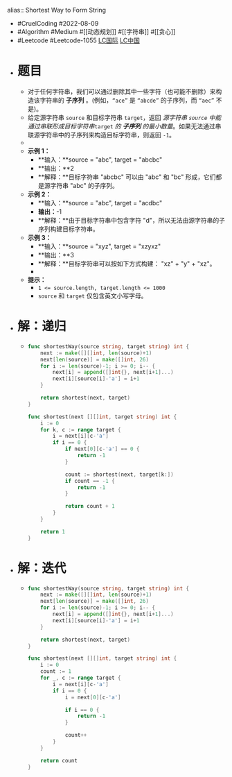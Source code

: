alias:: Shortest Way to Form String

- #CruelCoding #2022-08-09
- #Algorithm #Medium #[[动态规划]] #[[字符串]] #[[贪心]]
- #Leetcode #Leetcode-1055 [LC国际](https://leetcode.com/problems/shortest-way-to-form-string/) [LC中国](https://leetcode.cn/problems/shortest-way-to-form-string/)
- # 题目
	- 对于任何字符串，我们可以通过删除其中一些字符（也可能不删除）来构造该字符串的 **子序列** 。(例如，`“ace”` 是 `“abcde”` 的子序列，而 `“aec”` 不是)。
	- 给定源字符串 `source` 和目标字符串 `target`，返回 *源字符串 `source` 中能通过串联形成目标字符串*`target` *的 **子序列** 的最小数量*。如果无法通过串联源字符串中的子序列来构造目标字符串，则返回 `-1`。
	-
	- **示例 1：**
		- **输入：**source = "abc", target = "abcbc"
		- **输出：**2
		- **解释：**目标字符串 "abcbc" 可以由 "abc" 和 "bc" 形成，它们都是源字符串 "abc" 的子序列。
	- **示例 2：**
		- **输入：**source = "abc", target = "acdbc"
		- **输出：**-1
		- **解释：**由于目标字符串中包含字符 "d"，所以无法由源字符串的子序列构建目标字符串。
	- **示例 3：**
		- **输入：**source = "xyz", target = "xzyxz"
		- **输出：**3
		- **解释：**目标字符串可以按如下方式构建： "xz" + "y" + "xz"。
		-
	- **提示：**
		- `1 <= source.length, target.length <= 1000`
		- `source` 和 `target` 仅包含英文小写字母。
- # 解：递归
	- ```go
	  func shortestWay(source string, target string) int {
	      next := make([][]int, len(source)+1)
	      next[len(source)] = make([]int, 26)
	      for i := len(source)-1; i >= 0; i-- {
	          next[i] = append([]int{}, next[i+1]...)
	          next[i][source[i]-'a'] = i+1
	      }
	  
	      return shortest(next, target)
	  }
	  
	  func shortest(next [][]int, target string) int {
	      i := 0
	      for k, c := range target {
	          i = next[i][c-'a']
	          if i == 0 {
	              if next[0][c-'a'] == 0 {
	                  return -1
	              }
	  
	              count := shortest(next, target[k:])
	              if count == -1 {
	                  return -1
	              }
	  
	              return count + 1
	          }
	      }
	  
	      return 1
	  }
	  ```
- # 解：迭代
	- ```go
	  func shortestWay(source string, target string) int {
	      next := make([][]int, len(source)+1)
	      next[len(source)] = make([]int, 26)
	      for i := len(source)-1; i >= 0; i-- {
	          next[i] = append([]int{}, next[i+1]...)
	          next[i][source[i]-'a'] = i+1
	      }
	  
	      return shortest(next, target)
	  }
	  
	  func shortest(next [][]int, target string) int {
	      i := 0
	      count := 1
	      for _, c := range target {
	          i = next[i][c-'a']
	          if i == 0 {
	              i = next[0][c-'a']
	  
	              if i == 0 {
	                  return -1
	              } 
	  
	              count++
	          }
	      }
	  
	      return count
	  }
	  ```